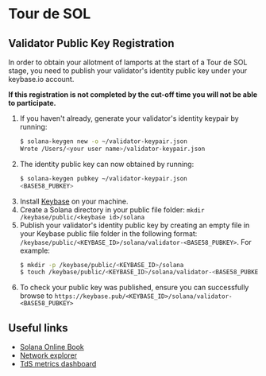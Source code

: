 # Tour de SOL

## Validator Public Key Registration
In order to obtain your allotment of lamports at the start of a Tour de SOL stage, you need to publish your validator's identity public key under your keybase.io account.

**If this registration is not completed by the cut-off time you will not be able to participate.**

1. If you haven't already, generate your validator's identity keypair by running:
     ```bash
     $ solana-keygen new -o ~/validator-keypair.json
     Wrote /Users/<your user name>/validator-keypair.json
     ```
2. The identity public key can now obtained by running:
     ```bash
     $ solana-keygen pubkey ~/validator-keypair.json
     <BASE58_PUBKEY>
     ```
3. Install [Keybase](https://keybase.io/download) on your machine.
3. Create a Solana directory in your public file folder: `mkdir /keybase/public/<keybase id>/solana`
4. Publish your validator's identity public key by creating an empty file in your Keybase public file folder in the following format: `/keybase/public/<KEYBASE_ID>/solana/validator-<BASE58_PUBKEY>`.   For example:
     ```bash
     $ mkdir -p /keybase/public/<KEYBASE_ID>/solana
     $ touch /keybase/public/<KEYBASE_ID>/solana/validator-<BASE58_PUBKEY>
     ```
5. To check your public key was published, ensure you can successfully browse to     `https://keybase.pub/<KEYBASE_ID>/solana/validator-<BASE58_PUBKEY>`

## Useful links
* [Solana Online Book](https://solana-labs.github.io/book/)
* [Network explorer](http://explorer.solana.com/)
* [TdS metrics dashboard](https://metrics.solana.com:3000/d/testnet-beta/testnet-monitor-beta?refresh=1m&from=now-15m&to=now&var-testnet=tds)
